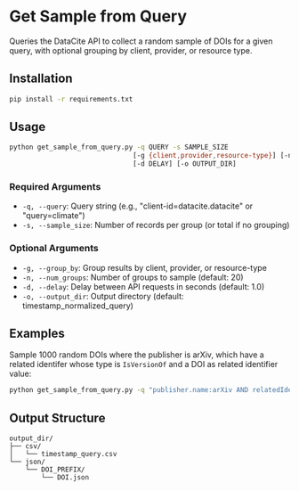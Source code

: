 # Get Sample from Query

Queries the DataCite API to collect a random sample of DOIs for a given query, with optional grouping by client, provider, or resource type.

## Installation

```bash
pip install -r requirements.txt
```

## Usage

```bash
python get_sample_from_query.py -q QUERY -s SAMPLE_SIZE 
                               [-g {client,provider,resource-type}] [-n NUM_GROUPS]
                               [-d DELAY] [-o OUTPUT_DIR]
```

### Required Arguments
- `-q, --query`: Query string (e.g., "client-id=datacite.datacite" or "query=climate")
- `-s, --sample_size`: Number of records per group (or total if no grouping)

### Optional Arguments
- `-g, --group_by`: Group results by client, provider, or resource-type
- `-n, --num_groups`: Number of groups to sample (default: 20)
- `-d, --delay`: Delay between API requests in seconds (default: 1.0)
- `-o, --output_dir`: Output directory (default: timestamp_normalized_query)

## Examples

Sample 1000 random DOIs where the publisher is arXiv, which have a related identifer whose type is `IsVersionOf` and  a DOI as related identifier value:
```bash
python get_sample_from_query.py -q "publisher.name:arXiv AND relatedIdentifiers.relationType:IsVersionOf AND relatedIdentifiers.relatedIdentifierType:DOI" -s 1000
```

## Output Structure

```
output_dir/
├── csv/
│   └── timestamp_query.csv
└── json/
    └── DOI_PREFIX/
        └── DOI.json
```